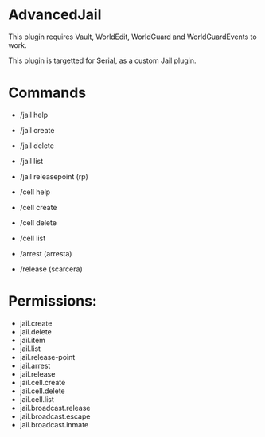 # AdvancedJail
This plugin requires Vault, WorldEdit, WorldGuard and WorldGuardEvents to work. 

This plugin is targetted for Serial, as a custom Jail plugin. 

# Commands
* /jail help
* /jail create
* /jail delete
* /jail list
* /jail releasepoint (rp)

* /cell help
* /cell create
* /cell delete
* /cell list

* /arrest (arresta)

* /release (scarcera)

# Permissions:
* jail.create
* jail.delete
* jail.item
* jail.list
* jail.release-point
* jail.arrest
* jail.release
* jail.cell.create
* jail.cell.delete
* jail.cell.list
* jail.broadcast.release
* jail.broadcast.escape
* jail.broadcast.inmate
